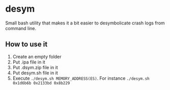 # desym
Small bash utility that makes it a bit easier to desymbolicate crash logs from command line.

## How to use it 

1. Create an empty folder
2. Put .ipa file in it
3. Put .dsym.zip file in it
4. Put desym.sh file in it
5. Execute ```./desym.sh MEMORY_ADDRESS(ES)```. For instance ```./desym.sh 0x1d6b6b 0x2133bd 0x8b229 ```

